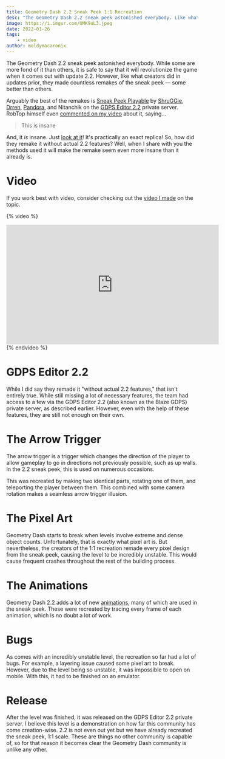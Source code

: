 ```yaml
---
title: Geometry Dash 2.2 Sneak Peek 1:1 Recreation
desc: "The Geometry Dash 2.2 sneak peek astonished everybody. Like what creators did in updates prior, this sneak peek has been remade at 1:1 scale."
image: https://i.imgur.com/UMK9uL3.jpeg
date: 2022-01-26
tags:
    - video
author: moldymacaronix
---
```


The Geometry Dash 2.2 sneak peek astonished everybody. While some are more fond of it than others, it is safe to say that it will revolutionize the game when it comes out with update 2.2. However, like what creators did in updates prior, they made countless remakes of the sneak peek — some better than others.

Arguably the best of the remakes is [Sneak Peek Playable](https://gdpseditor.gdbrowser.com/116051) by [ShruGGie](https://gdpseditor.gdbrowser.com/u/ShruGGie), [Drren](https://gdpseditor.gdbrowser.com/u/drren), [Pandora](https://gdpseditor.gdbrowser.com/u/pandora), and Nitanchik on the [GDPS Editor 2.2](https://gdpseditor.gdbrowser.com/) private server. RobTop himself even [commented on my video](https://youtu.be/97-3-NAA_ZM) about it, saying...

> This is insane

And, it *is* insane. Just [look at it]()! It's practically an exact replica! So, how did they remake it without actual 2.2 features? Well, when I share with you the methods used it will make the remake seem even more insane than it already is.

# Video

If you work best with video, consider checking out the [video I made]() on the topic.

{% video %}
<iframe width="560" height="315" src="https://www.youtube.com/embed/97-3-NAA_ZM" title="YouTube video player" frameborder="0" allow="accelerometer; autoplay; clipboard-write; encrypted-media; gyroscope; picture-in-picture" allowfullscreen></iframe>
{% endvideo %}

# GDPS Editor 2.2

While I did say they remade it "without actual 2.2 features," that isn't entirely true. While still missing a lot of necessary features, the team had access to a few via the GDPS Editor 2.2 (also known as the Blaze GDPS) private server, as described earlier. However, even with the help of these features, they are still not enough on their own.

# The Arrow Trigger

The arrow trigger is a trigger which changes the direction of the player to allow gameplay to go in directions not previously possible, such as up walls. In the 2.2 sneak peek, this is used on numerous occasions.

This was recreated by making two identical parts, rotating one of them, and teleporting the player between them. This combined with some camera rotation makes a seamless arrow trigger illusion.

# The Pixel Art

Geometry Dash starts to break when levels involve extreme and dense object counts. Unfortunately, that is exactly what pixel art is. But nevertheless, the creators of the 1:1 recreation remade every pixel design from the sneak peek, causing the level to be incredibly unstable. This would cause frequent crashes throughout the rest of the building process.

# The Animations

Geometry Dash 2.2 adds a lot of new [animations](https://www.twitch.tv/robtopgames/clip/PolitePiercingElephantUncleNox), many of which are used in the sneak peek. These were recreated by tracing every frame of each animation, which is no doubt a lot of work.

# Bugs

As comes with an incredibly unstable level, the recreation so far had a lot of bugs. For example, a layering issue caused some pixel art to break. However, due to the level being so unstable, it was impossible to open on mobile. With this, it had to be finished on an emulator.

# Release

After the level was finished, it was released on the GDPS Editor 2.2 private server. I believe this level is a demonstration on how far this community has come creation-wise. 2.2 is not even out yet but we have already recreated the sneak peek, 1:1 scale. These are things no other community is capable of, so for that reason it becomes clear the Geometry Dash community is unlike any other.